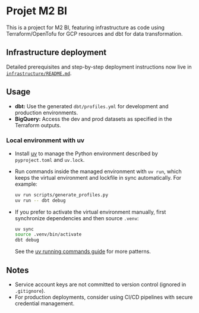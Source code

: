 # Projet M2 BI

This is a project for M2 BI, featuring infrastructure as code using Terraform/OpenTofu for GCP resources and dbt for data transformation.

## Infrastructure deployment

Detailed prerequisites and step-by-step deployment instructions now live in [`infrastructure/README.md`](infrastructure/README.md).

## Usage

- **dbt:** Use the generated `dbt/profiles.yml` for development and production environments.
- **BigQuery:** Access the dev and prod datasets as specified in the Terraform outputs.

### Local environment with uv

- Install [uv](https://docs.astral.sh/uv/getting-started/installation/) to manage the Python environment described by `pyproject.toml` and `uv.lock`.
- Run commands inside the managed environment with `uv run`, which keeps the virtual environment and lockfile in sync automatically. For example:

	```bash
	uv run scripts/generate_profiles.py
	uv run -- dbt debug
	```

- If you prefer to activate the virtual environment manually, first synchronize dependencies and then source `.venv`:

	```bash
	uv sync
	source .venv/bin/activate
	dbt debug
	```

	See the [uv running commands guide](https://docs.astral.sh/uv/guides/projects/#running-commands) for more patterns.

## Notes

- Service account keys are not committed to version control (ignored in `.gitignore`).
- For production deployments, consider using CI/CD pipelines with secure credential management.